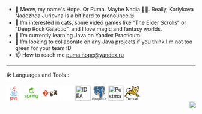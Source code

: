 - 👋 Meow, my name's Hope. Or Puma. Maybe Nadia 👩‍💻. Really, Koriykova Nadezhda Jurievna is a bit hard to pronounce :roll_eyes: 
- 👀 I’m interested in cats, some video games like "The Elder Scrolls" or "Deep Rock Galactic", and I love magic and fantasy worlds.
- 🌱 I’m currently learning Java on Yandex Practicum.
- 💞️ I’m looking to collaborate on any Java projects if you think I'm not too green for your team :D
- 📫 How to reach me puma.hope@yandex.ru

---
🛠  Languages and Tools :

<div>
  <img src="https://github.com/Salaia/icons/blob/main/java-original-wordmark.svg" title="Java" alt="Java" width="40" height="40"/>&nbsp;
  <img src="https://github.com/devicons/devicon/blob/master/icons/spring/spring-original-wordmark.svg" title="Spring" alt="Spring" width="40" height="40"/>&nbsp;
  <img src="https://github.com/devicons/devicon/blob/master/icons/git/git-original-wordmark.svg" title="Git" **alt="Git" width="40" height="40"/>
  <img src="https://github.com/Salaia/icons/blob/main/github-mark-white.svg" title="GitHub" **alt="Git" width="40" height="40"/>
  <img src="https://github.com/gerardpuigl/Technology-Stack-Icons/blob/main/Logos/intellij-idea.svg" title="IDEA" **alt="Git" width="40" height="40"/>
  <img src="https://github.com/devicons/devicon/blob/master/icons/postgresql/postgresql-original-wordmark.svg" title="Postgre" **alt="Git" width="40" height="40"/>
  <img src="https://github.com/gerardpuigl/Technology-Stack-Icons/blob/main/Logos/postman.svg" title="Postman" **alt="Git" width="40" height="40"/>
  <img src="https://github.com/devicons/devicon/blob/master/icons/tomcat/tomcat-original-wordmark.svg" title="Tomcat" **alt="Tomcat" width="40" height="40"/>
</div>
<div id="header" align="right">
  <img src="https://media.giphy.com/media/3oKIPnAiaMCws8nOsE/giphy.gif" width="100"/>
</div>



<!---
Salaia/Salaia is a ✨ special ✨ repository because its `README.md` (this file) appears on your GitHub profile.
You can click the Preview link to take a look at your changes.
--->
